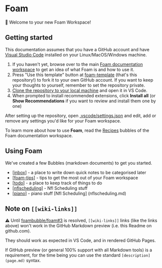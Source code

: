 # Foam

👋 Welcome to your new Foam Workspace!

## Getting started

This documentation assumes that you have a GitHub account and have [Visual Studio Code](https://code.visualstudio.com/) installed on your Linux/MacOS/Windows machine.

1. If you haven't yet, browse over to the main [Foam documentation workspace](https://foambubble.github.io/foam) to get an idea of what Foam is and how to use it.
2. Press "Use this template" button at [foam-template](https://github.com/foambubble/foam-template/generate) (that's this repository!) to fork it to your own GitHub account. If you want to keep your thoughts to yourself, remember to set the repository private.
3. [Clone the repository to your local machine](https://help.github.com/en/github/creating-cloning-and-archiving-repositories/cloning-a-repository) and open it in VS Code.
4. When prompted to install recommended extensions, click **Install all** (or **Show Recommendations** if you want to review and install them one by one)

After setting up the repository, open [.vscode/settings.json](.vscode/settings.json) and edit, add or remove any settings you'd like for your Foam workspace.

To learn more about how to use **Foam**, read the [Recipes](https://foambubble.github.io/foam/recipes) bubbles of the Foam documentation workspace.


## Using Foam

We've created a few Bubbles (markdown documents) to get you started.

- [[inbox]] - a place to write down quick notes to be categorised later
- [[foam-tips]] - tips to get the most out of your Foam workspace
- [[todo]] - a place to keep track of things to do
- [[nflscheduling]] - Nfl Scheduling stuff
- [[piano]] - piano stuff
[Nfl Scheduling] (nflscheduling.md)



## Note on `[[wiki-links]]`

⚠️ Until [foambubble/foam#3](https://github.com/foambubble/foam/issues/3) is resolved, `[[wiki-links]]` links (like the links above) won't work in the GitHub Markdown preview (i.e. this Readme on github.com). 

They should work as expected in VS Code, and in rendered GitHub Pages.

If GitHub preview (or general 100% support with all Markdown tools) is a requirement, for the time being you can use the standard `[description](page.md)` syntax.


[//begin]: # "Autogenerated link references for markdown compatibility"
[inbox]: inbox "Inbox"
[foam-tips]: foam-tips "Foam tips"
[todo]: todo "Todo"
[nflscheduling]: nflscheduling "Nfl Scheduling"
[piano]: piano "Piano"
[wiki-links]: wiki-links "Wiki Links"
[//end]: # "Autogenerated link references"

